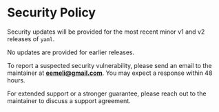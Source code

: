 # Security Policy

Security updates will be provided for the most recent minor v1 and v2 releases of `yaml`.

No updates are provided for earlier releases.

To report a suspected security vulnerability,
please send an email to the maintainer at **eemeli@gmail.com**.
You may expect a response within 48 hours.

For extended support or a stronger guarantee,
please reach out to the maintainer to discuss a support agreement.
